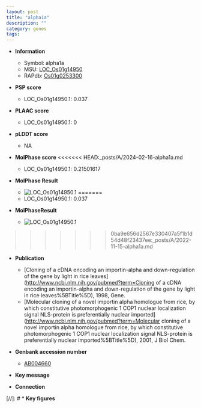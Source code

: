 ```yaml
---
layout: post
title: "alpha1a"
description: ""
category: genes
tags: 
---
```


* **Information**  
    + Symbol: alpha1a  
    + MSU: [LOC_Os01g14950](http://rice.plantbiology.msu.edu/cgi-bin/ORF_infopage.cgi?orf=LOC_Os01g14950)  
    + RAPdb: [Os01g0253300](http://rapdb.dna.affrc.go.jp/viewer/gbrowse_details/irgsp1?name=Os01g0253300)  

* **PSP score**  
    + LOC_Os01g14950.1: 0.037 

* **PLAAC score**  
    + LOC_Os01g14950.1: 0 

* **pLDDT score**
    + NA


* **MolPhase score**
<<<<<<< HEAD:_posts/A/2024-02-16-alpha1a.md
    + LOC_Os01g14950.1: 0.21501617

* **MolPhase Result**
    + ![LOC_Os01g14950.1](https://304243504.github.io/Pictures/LOC_Os01g/LOC_Os01g14950.1.png)
=======
    + LOC_Os01g14950.1: 0.037

* **MolPhaseResult**
    + ![LOC_Os01g14950.1](https://ricepsp.github.io/pictures/LOC_Os01g/LOC_Os01g14950.1.png)
>>>>>>> 0ba9e656d2567e330407a5f1b1d54d48f23437ee:_posts/A/2022-11-15-alpha1a.md

* **Publication**  
    + [Cloning of a cDNA encoding an importin-alpha and down-regulation of the gene by light in rice leaves](http://www.ncbi.nlm.nih.gov/pubmed?term=Cloning of a cDNA encoding an importin-alpha and down-regulation of the gene by light in rice leaves%5BTitle%5D), 1998, Gene.
    + [Molecular cloning of a novel importin alpha homologue from rice, by which constitutive photomorphogenic 1 COP1 nuclear localization signal NLS-protein is preferentially nuclear imported](http://www.ncbi.nlm.nih.gov/pubmed?term=Molecular cloning of a novel importin alpha homologue from rice, by which constitutive photomorphogenic 1 COP1 nuclear localization signal NLS-protein is preferentially nuclear imported%5BTitle%5D), 2001, J Biol Chem.

* **Genbank accession number**  
    + [AB004660](http://www.ncbi.nlm.nih.gov/nuccore/AB004660)

* **Key message**  

* **Connection**  

[//]: # * **Key figures**  


